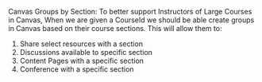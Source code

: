 Canvas Groups by Section: 
To better support Instructors of Large Courses in Canvas, When we are given a CourseId we should be able create groups in Canvas based on their course sections. This will allow them to: 
1) Share select resources with a section 
2) Discussions available to specific section 
3) Content Pages with a specific section 
4) Conference with a specific section 
